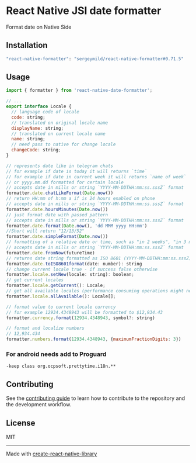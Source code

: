 # React Native JSI date formatter
Format date on Native Side
## Installation

```sh
"react-native-formatter": "sergeymild/react-native-formatter#0.71.5"
```

## Usage

```js
import { formatter } from 'react-native-date-formatter';

// ...
export interface Locale {
  // language code of locale
  code: string;
  // translated on original locale name
  displayName: string;
  // translated on current locale name
  name: string;
  // need pass to native for change locale
  changeCode: string;
}

// represents date like in telegram chats
// for example if date is today it will returns `time`
// for example if date in current week it will returns `name of week`
// or yyyy.mm.dd formatted for certain locale
// accepts date in mills or string `YYYY-MM-DDTHH:mm:ss.sssZ` format
formatter.date.chatLikeFormat(Date.now())
// return HH:mm of h:mm a if is 24 hours enabled on phone
// accepts date in mills or string `YYYY-MM-DDTHH:mm:ss.sssZ` format
formatter.date.hoursMinutes(Date.now())
// just format date with passed pattern
// accepts date in mills or string `YYYY-MM-DDTHH:mm:ss.sssZ` format
formatter.date.format(Date.now(), 'dd MMM yyyy HH:mm')
//Short will return "12/13/52"
formatter.date.simpleFormat(Date.now())
// formatting of a relative date or time, such as "in 2 weeks", "in 3 months"
// accepts date in mills or string `YYYY-MM-DDTHH:mm:ss.sssZ` format
formatter.date.fromNow(futureTime)
// returns date string formatted as ISO 8601 (YYYY-MM-DDTHH:mm:ss.sssZ)
formatter.date.toISO8601format(date: number): string
// change current locale true - if success false otherwise
formatter.locale.setNew(locale: string): boolean;
// get current locales
formatter.locale.getCurrent(): Locale;
// get all available locales (performance consuming operations might need to cache)
formatter.locale.allAvailable(): Locale[];

// format value to current locale currency
// for example 12934.4348943 will be formatted to $12,934.43
formatter.currency.format(12934.4348943, symbol?: string)

// format and localize numbers
// 12,934.434
formatter.numbers.format(12934.4348943, {maximumFractionDigits: 3})
```


### For android needs add to Proguard
`-keep class org.ocpsoft.prettytime.i18n.**`

## Contributing

See the [contributing guide](CONTRIBUTING.md) to learn how to contribute to the repository and the development workflow.

## License

MIT

---

Made with [create-react-native-library](https://github.com/callstack/react-native-builder-bob)
